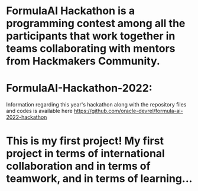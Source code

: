 # FormulaAI Hackathon is a programming contest among all the participants that work together in teams collaborating with mentors from Hackmakers Community.
# FormulaAI-Hackathon-2022:
Information regarding this year's hackathon along with the repository files and codes is available here 
https://github.com/oracle-devrel/formula-ai-2022-hackathon
# This is my first project! My first project in terms of international collaboration and in terms of teamwork, and in terms of learning...

